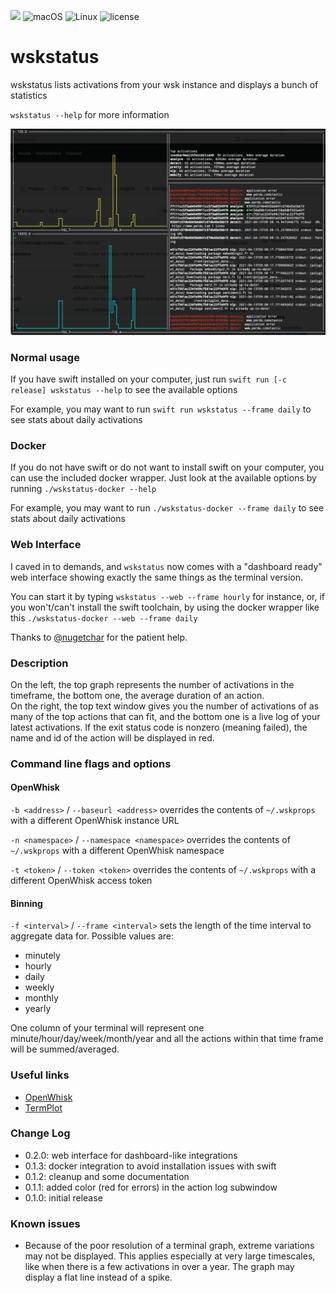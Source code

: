 ![](https://img.shields.io/badge/Swift-5.3-orange.svg?style=flat)
![macOS](https://img.shields.io/badge/os-macOS-green.svg?style=flat)
![Linux](https://img.shields.io/badge/os-linux-green.svg?style=flat)
![license](https://img.shields.io/github/license/mashape/apistatus.svg?style=flat)

# wskstatus

wskstatus lists activations from your wsk instance and displays a bunch of statistics

`wskstatus --help` for more information

![screenshot](screenshot.png)

### Normal usage

If you have swift installed on your computer, just run `swift run [-c release] wskstatus --help` to see the available options

For example, you may want to run `swift run wskstatus --frame daily` to see stats about daily activations

### Docker

If you do not have swift or do not want to install swift on your computer, you can use the included docker wrapper. Just look at the available options by running `./wskstatus-docker --help`

For example, you may want to run `./wskstatus-docker --frame daily` to see stats about daily activations

### Web Interface

I caved in to demands, and `wskstatus` now comes with a "dashboard ready" web interface showing exactly the same things as the terminal version.

You can start it by typing `wskstatus --web --frame hourly` for instance, or, if you won't/can't install the swift toolchain, by using the docker wrapper like this `./wskstatus-docker --web --frame daily`

Thanks to [@nugetchar](https://github.com/nugetchar) for the patient help.

### Description

On the left, the top graph represents the number of activations in the timeframe, the bottom one, the average duration of an action.  
On the right, the top text window gives you the number of activations of as many of the top actions that can fit, and the bottom one is a live log of your latest activations. If the exit status code is nonzero (meaning failed), the name and id of the action will be displayed in red.

### Command line flags and options

#### OpenWhisk

`-b <address>` / `--baseurl <address>` overrides the contents of `~/.wskprops` with a different OpenWhisk instance URL

`-n <namespace>` / `--namespace <namespace>` overrides the contents of `~/.wskprops` with a different OpenWhisk namespace

`-t <token>` / `--token <token>` overrides the contents of `~/.wskprops` with a different OpenWhisk access token

#### Binning

`-f <interval>` / `--frame <interval>` sets the length of the time interval to aggregate data for. Possible values are:
- minutely
- hourly
- daily
- weekly
- monthly
- yearly

One column of your terminal will represent one minute/hour/day/week/month/year and all the actions within that time frame will be summed/averaged.

### Useful links

- [OpenWhisk](https://github.com/apache/openwhisk)
- [TermPlot](https://github.com/krugazor/TermPlot)

### Change Log

- 0.2.0: web interface for dashboard-like integrations
- 0.1.3: docker integration to avoid installation issues with swift
- 0.1.2: cleanup and some documentation
- 0.1.1: added color (red for errors) in the action log subwindow
- 0.1.0: initial release

### Known issues

- Because of the poor resolution of a terminal graph, extreme variations may not be displayed. This applies especially at very large timescales, like when there is a few activations in over a year. The graph may display a flat line instead of a spike.
